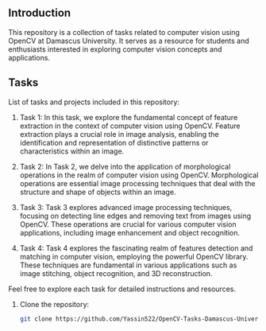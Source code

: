 ## Introduction

This repository is a collection of tasks related to computer vision using OpenCV at Damascus University. It serves as a resource for students and enthusiasts interested in exploring computer vision concepts and applications.


## Tasks

List of tasks and projects included in this repository:

1. Task 1: In this task, we explore the fundamental concept of feature extraction in the context of computer vision using OpenCV. Feature extraction plays a crucial role in image analysis, enabling the identification and representation of distinctive patterns or characteristics within an image.

2. Task 2: In Task 2, we delve into the application of morphological operations in the realm of computer vision using OpenCV. Morphological operations are essential image processing techniques that deal with the structure and shape of objects within an image.

3. Task 3: Task 3 explores advanced image processing techniques, focusing on detecting line edges and removing text from images using OpenCV. These operations are crucial for various computer vision applications, including image enhancement and object recognition.

3. Task 4: Task 4 explores the fascinating realm of features detection and matching in computer vision, employing the powerful OpenCV library. These techniques are fundamental in various applications such as image stitching, object recognition, and 3D reconstruction.



Feel free to explore each task for detailed instructions and resources.


1. Clone the repository:
   ```bash
   git clone https://github.com/Yassin522/OpenCV-Tasks-Damascus-University.git 
   ```
  
